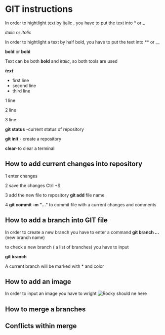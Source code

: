 # GIT instructions

In order to hightlight text by italic , you have to put the text into * or _

 *italic* or _italic_

In order to hightlight a text by half bold, you have to put the text into ** or __ 

**bold** or __bold__

Text can be both __bold__ and *italic*, so both tools are used

__*text*__

* first line
* second line
* third line

 1 line

 2 line

 3 line

 **git status** -current status of repository

 **git init** - create a repository

 **clear**-to clear a terminal 

 ## How to add current changes into repository

 1 enter changes

 2 save the changes Ctrl +S 

 3 add the new file to repository **git add** file name

 4 **git commit -m "..."** to commit file with a current changes and comments
 
 ## How to add a branch into GIT file

 In order to create a new branch you have to enter a command
 **git branch ...** (new branch name)
 
 to check a new branch ( a list of branches) you have to input

**git branch** 

A current branch will be marked with * and color

 ## How to add an image 

 In order to input an image you have to wright
 ![Rocky should ne here](Rocky.jpeg)

 ## How to merge a branches

 ## Conflicts within merge

